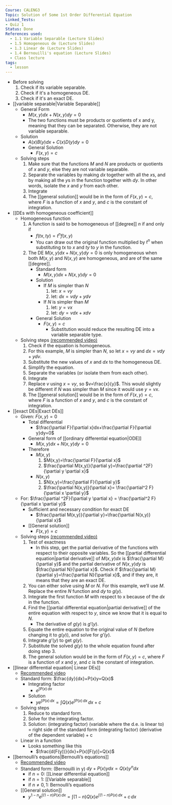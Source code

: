```yaml
---
Course: CALENG3
Topic: Solution of Some 1st Order Differential Equation
Linked_Tests:
- Quiz 1
Status: Done
References used:
  - 1.1 Variable Separable (Lecture Slides)
  - 1.5 Homogeneous de (Lecture Slides)
  - 1.3 Linear de (Lecture Slides)
  - 1.4 Bernouilli's equation (Lecture Slides)
  - Class lecture
tags:
  - lesson
---
```

- Before solving
	1. Check if its variable separable.
	2. Check if it's a homogeneous DE.
	3. Check if it's an exact DE.
- [[variable separable|Variable Separable]]
	- General Form
		- $M(x,y)dx+N(x,y)dy=0$
		- The two functions must be products or quotients of x and y, meaning that they can be separated. Otherwise, they are not variable separable.
	- Solution
		- $A(x)B(y)dx+C(x)D(y)dy=0$
		- General Solution
			- $F(x,y)=c$
	- Solving steps
		1. Make sure that the functions $M$ and $N$ are products or quotients of $x$ and $y$, else they are not variable separable.
		2. Separate the variables by making $dx$ together with all the $x$s, and by making all the $y$s in the function together with $dy$. In other words, isolate the $x$ and $y$ from each other.
		3. Integrate
		4. The [[general solution]] would be in the form of $F(x,y)=c$, where $F$ is a function of $x$ and $y$, and $c$ is the constant of integration.
- [[DEs with homogeneous coefficient]]
	- Homogeneous function
		1. A function is said to be homogeneous of [[degree]] $n$ if and only if
			- $f(tx,ty)=t^nf(x,y)$
			- You can draw out the original function multiplied by  $t^n$ when substituting $tx$ to $x$ and $ty$ to $y$ in the function.
		2. The DE $M(x,y)dx+N(x,y)dy=0$ is only homogeneous when both $M(x,y)$ and $N(x,y)$ are homogeneous, and are of the same [[degree]].
			- Standard form
				- $M(x,y)dx+N(x,y)dy=0$
			- Solution
				- If $M$ is simpler than $N$
					1. let: $x=vy$
					2. let: $dx=vdy+ydv$
				- If $N$ is simpler than $M$
					1. let: $y=vx$
					2. let: $dy=vdx+xdv$
			- General Solution
				- $F(x,y)=c$
					- Substitution would reduce the resulting DE into a variable separable type.
	- Solving steps [(recommended video)](https://youtu.be/2DlgbW-mO0o?feature=shared)
		1. Check if the equation is homogeneous.
		2. For this example, $M$ is simpler than $N$, so let $x=vy$ and $dx=vdy+ydv$.
		3. Substitute the new values of $x$ and $dx$ to the homogeneous DE.
		4. Simplify the equation.
		5. Separate the variables (or isolate them from each other).
		6. Integrate
		7. Replace $v$ using $x=vy$, so $v=\frac{x}{y}$. This would slightly be different if $N$ was simpler than $M$ since it would use $y=vx$.
		8. The [[general solution]] would be in the form of $F(x,y)=c$, where $F$ is a function of $x$ and $y$, and $c$ is the constant of integration.
- [[exact DEs|Exact DEs]]
	- Given: $F(x,y)=0$
		- Total differential
			- $\frac{\partial F}{\partial x}dx+\frac{\partial F}{\partial y}dy=0$
		- General form of [[ordinary differential equation|ODE]]
			- $M(x,y)dx+N(x,y)dy=0$
		- Therefore
			- $M(x,y)$
				1. $M(x,y)=\frac{\partial F}{\partial x}$
				2. $\frac{\partial M(x,y)}{\partial y}=\frac{\partial ^2F}{\partial y \partial x}$
			- $N(x,y)$
				1. $N(x,y)=\frac{\partial F}{\partial y}$
				2. $\frac{\partial N(x,y)}{\partial x}= \frac{\partial^2 F}{\partial x \partial y}$
	- For: $\frac{\partial ^2F}{\partial y \partial x} = \frac{\partial^2 F}{\partial x \partial y}$
		- Sufficient and necessary condition for exact DE
			- $\frac{\partial M(x,y)}{\partial y}=\frac{\partial N(x,y)}{\partial x}$
		- [[General solution]]
			- $F(x,y)=c$
	- Solving steps [(recommended video)](https://youtu.be/rNpMtelVVUQ?feature=shared)
		1. Test of exactness
			- In this step, get the partial derivative of the functions with respect to their opposite variables. So the [[partial differential equation|partial derivative]] of $M(x,y)dx$ is $\frac{\partial M}{\partial y}$ and the partial derivative of $N(x,y)dy$ is $\frac{\partial N}{\partial x}$. Check if $\frac{\partial M}{\partial y}=\frac{\partial N}{\partial x}$, and if they are, it means that they are an exact DE.
		2. You can either solve using $M$ or $N$. For this example, we’ll use $M$. Replace the entire $N$ function and $dy$ to $g(y)$.
		3. Integrate the first function $M$ with respect to x because of the $dx$ in the function.
		4. Find the [[partial differential equation|partial derivative]] of the entire equation with respect to $y$, since we know that it is equal to $N$.
			- The derivative of $g(y)$ is $g'(y)$.
		5. Equate the entire equation to the original value of $N$ (before changing it to $g(y)$), and solve for $g’(y)$.
		6. Integrate $g’(y)$ to get $g(y)$.
		7. Substitute the solved $g(y)$ to the whole equation found after doing step 3.
		8. The general solution would be in the form of $F(x,y)=c$, where $F$ is a function of $x$ and $y$, and $c$ is the constant of integration.
- [[linear differential equation| Linear DEs]]
	- [Recommended video](https://youtu.be/fX5YwaD4Ryc?feature=shared)
	- Standard form: $\frac{dy}{dx}+P(x)y=Q(x)$
		- Integrating factor
			- $e^{\int P(x) \, dx}$
		- Solution
			- $ye^{\int P(x) \, dx}=\int Q(x)e^{\int P(x) \, dx} \, dx+c$
	- Solving steps
		1. Reduce to standard form.
		2. Solve for the integrating factor.
		3. Solution: (integrating factor) (variable where the d.e. is linear to) = right side of the standard form (integrating factor) (derivative of the dependent variable) + c
	- Linear in a function
		- Looks something like this
			- $\frac{d(F(y))}{dx}+P(x)[F(y)]=Q(x)$
- [[bernoulli’s equations|Bernoulli’s equations]]
	- [Recommended video](https://youtu.be/I15tLSHl_vU?feature=shared)
	- Standard form: (Bernouilli in y) $dy+P(x)ydx = Q(x)y^ndx$
		- if $n=0$: [[Linear differential equation]]
		- if $n=1$: [[Variable separable]]
		- if $n \neq 0, 1:$ Bernoulli’s equations
	- [[General solution]]
		- $y^{1-n}e^{\int (1-n)P(x) \, dx}=\int (1-n)Q(x)e^{\int (1-n)P(x) \, dx} + c \, dx$